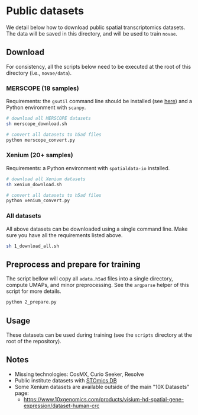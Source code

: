 # Public datasets

We detail below how to download public spatial transcriptomics datasets. The data will be saved in this directory, and will be used to train `novae`.

## Download

For consistency, all the scripts below need to be executed at the root of this directory (i.e., `novae/data`).

### MERSCOPE (18 samples)

Requirements: the `gsutil` command line should be installed (see [here](https://cloud.google.com/storage/docs/gsutil_install)) and a Python environment with `scanpy`.

```sh
# download all MERSCOPE datasets
sh merscope_download.sh

# convert all datasets to h5ad files
python merscope_convert.py
```

### Xenium (20+ samples)

Requirements: a Python environment with `spatialdata-io` installed.

```sh
# download all Xenium datasets
sh xenium_download.sh

# convert all datasets to h5ad files
python xenium_convert.py
```

### All datasets

All above datasets can be downloaded using a single command line. Make sure you have all the requirements listed above.

```sh
sh 1_download_all.sh
```

## Preprocess and prepare for training

The script bellow will copy all `adata.h5ad` files into a single directory, compute UMAPs, and minor preprocessing. See the `argparse` helper of this script for more details.

```sh
python 2_prepare.py
```

## Usage

These datasets can be used during training (see the `scripts` directory at the root of the repository).

## Notes
- Missing technologies: CosMX, Curio Seeker, Resolve
- Public institute datasets with [STOmics DB](https://db.cngb.org/stomics/)
- Some Xenium datasets are available outside of the main "10X Datasets" page:
  - https://www.10xgenomics.com/products/visium-hd-spatial-gene-expression/dataset-human-crc
